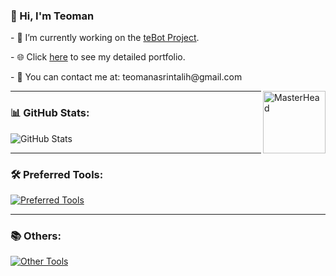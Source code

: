 <div>
  <div>
    <h3>👋 Hi, I'm Teoman</h3>
    <p>- 👀 I’m currently working on the <a href="https://github.com/teomanasrintalih/teBot">teBot Project</a>.</p>
    <p>- 🌐 Click <a href="https://teomanasrin.glitch.me/MODERNPORTFOLYO/portfolyo.html">here</a> to see my detailed portfolio.</p>
    <p>- 🍻 You can contact me at: teomanasrintalih@gmail.com</p>
  </div>
  <img align="right" src="https://media1.tenor.com/m/g7YFsfj3BG4AAAAd/teoxioashi.gif" alt="MasterHead" style="width: 100px;">
</div>

---

<div>
  <h3>📊 GitHub Stats:</h3>
  <img src="https://github-readme-stats.vercel.app/api/top-langs/?username=teomanasrintalih&theme=dark&hide_border=true&include_all_commits=false&count_private=false&layout=compact" alt="GitHub Stats">
</div>

---

<h3 align="left">🛠️ Preferred Tools:</h3>
<p align="left">
  <a href="https://skillicons.dev" target="_blank">
    <img src="https://skillicons.dev/icons?i=cs,unity,visualstudio,html,css,js" alt="Preferred Tools" />
  </a>
</p>

---

<h3 align="left">📚 Others:</h3>
<p align="left">
  <a href="https://skillicons.dev" target="_blank">
    <img src="https://skillicons.dev/icons?i=arduino,mysql,python,java,androidstudio,photoshop,ae,blender,bootstrap,dotnet,firebase,jquery,windows" alt="Other Tools" />
  </a>
</p>
